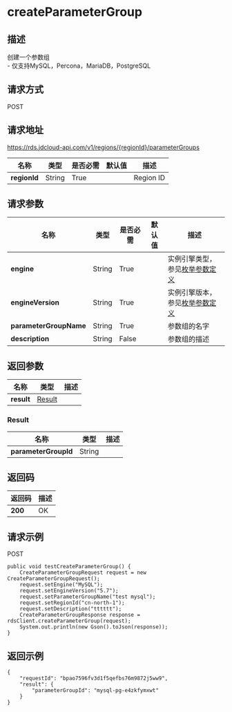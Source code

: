 # createParameterGroup


## 描述
创建一个参数组<br>- 仅支持MySQL，Percona，MariaDB，PostgreSQL

## 请求方式
POST

## 请求地址
https://rds.jdcloud-api.com/v1/regions/{regionId}/parameterGroups

|名称|类型|是否必需|默认值|描述|
|---|---|---|---|---|
|**regionId**|String|True| |Region ID|

## 请求参数
|名称|类型|是否必需|默认值|描述|
|---|---|---|---|---|
|**engine**|String|True| |实例引擎类型，参见[枚举参数定义](../Enum-Definitions/Enum-Definitions.md)|
|**engineVersion**|String|True| |实例引擎版本，参见[枚举参数定义](../Enum-Definitions/Enum-Definitions.md)|
|**parameterGroupName**|String|True| |参数组的名字|
|**description**|String|False| |参数组的描述|


## 返回参数
|名称|类型|描述|
|---|---|---|
|**result**|[Result](createparametergroup#result)| |

### <div id="result">Result</div>
|名称|类型|描述|
|---|---|---|
|**parameterGroupId**|String| |

## 返回码
|返回码|描述|
|---|---|
|**200**|OK|

## 请求示例
POST
```
public void testCreateParameterGroup() {
    CreateParameterGroupRequest request = new CreateParameterGroupRequest();
    request.setEngine("MySQL");
    request.setEngineVersion("5.7");
    request.setParameterGroupName("test mysql");
    request.setRegionId("cn-north-1");
    request.setDescription("tttttt");
    CreateParameterGroupResponse response = rdsClient.createParameterGroup(request);
    System.out.println(new Gson().toJson(response));
}

```

## 返回示例
```
{
    "requestId": "bpao7596fv3d1f5qefbs76m9872j5ww9", 
    "result": {
        "parameterGroupId": "mysql-pg-e4zkfymxwt"
    }
}
```
